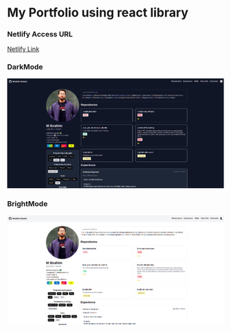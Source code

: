 # My Portfolio using react library

### Netlify Access URL
[Netlify Link](https://ibrahim-azeem.netlify.app/)

### DarkMode

![Image-1](./snaps/image1.png)

### BrightMode

![Image-2](./snaps/image2.png)
